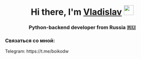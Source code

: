 <h1 align="center">Hi there, I'm <a href="https://github.com/bdwayne11/" target="_blank">Vladislav</a> 
<img src="https://github.com/blackcater/blackcater/raw/main/images/Hi.gif" height="32"/></h1>
<h3 align="center">Python-backend developer from Russia 🇷🇺</h3>

<h3 align="left">Связаться со мной:</h3>
Telegram: https://t.me/boikodw


